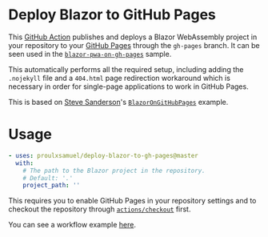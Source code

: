 # Deploy Blazor to GitHub Pages

This [GitHub Action](https://github.com/features/actions) publishes and deploys a Blazor WebAssembly project in your repository to your [GitHub Pages](https://pages.github.com/) through the `gh-pages` branch. It can be seen used in the [`blazor-pwa-on-gh-pages`](https://github.com/proulxsamuel/blazor-pwa-on-gh-pages) sample.

This automatically performs all the required setup, including adding the `.nojekyll` file and a `404.html` page redirection workaround which is necessary in order for single-page applications to work in GitHub Pages.

This is based on [Steve Sanderson](https://github.com/SteveSandersonMS)'s [`BlazorOnGitHubPages`](https://github.com/SteveSandersonMS/BlazorOnGitHubPages) example.

# Usage

```yml
- uses: proulxsamuel/deploy-blazor-to-gh-pages@master
  with:
    # The path to the Blazor project in the repository.
    # Default: '.'
    project_path: ''   
```

This requires you to enable GitHub Pages in your repository settings and to checkout the repository through [`actions/checkout`](https://github.com/actions/checkout) first.

You can see a workflow example [here](https://github.com/proulxsamuel/blazor-pwa-on-gh-pages/blob/master/.github/workflows/deploy.yml).
